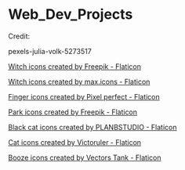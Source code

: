 # Web_Dev_Projects

Credit:

pexels-julia-volk-5273517

<a href="https://www.flaticon.com/free-icons/witch" title="witch icons">Witch icons created by Freepik - Flaticon</a>

<a href="https://www.flaticon.com/free-icons/witch" title="witch icons">Witch icons created by max.icons - Flaticon</a>

<a href="https://www.flaticon.com/free-icons/finger" title="finger icons">Finger icons created by Pixel perfect - Flaticon</a>

<a href="https://www.flaticon.com/free-icons/park" title="park icons">Park icons created by Freepik - Flaticon</a>

<a href="https://www.flaticon.com/free-icons/black-cat" title="black cat icons">Black cat icons created by PLANBSTUDIO - Flaticon</a>

<a href="https://www.flaticon.com/free-icons/cat" title="cat icons">Cat icons created by Victoruler - Flaticon</a>

<a href="https://www.flaticon.com/free-icons/booze" title="booze icons">Booze icons created by Vectors Tank - Flaticon</a>
